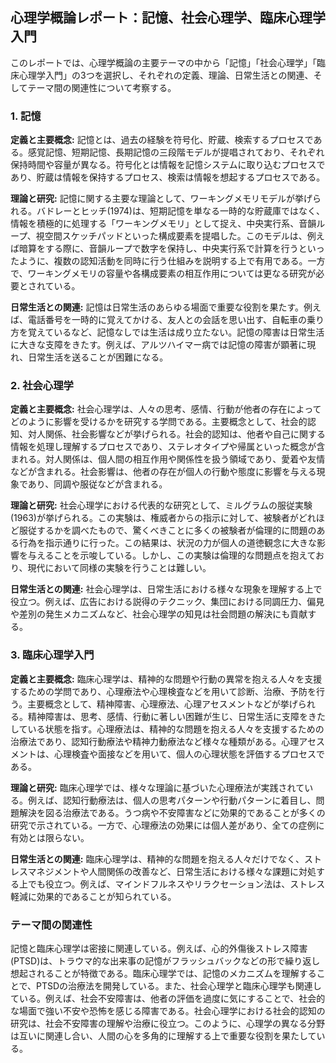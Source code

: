 ## 心理学概論レポート：記憶、社会心理学、臨床心理学入門

このレポートでは、心理学概論の主要テーマの中から「記憶」「社会心理学」「臨床心理学入門」の3つを選択し、それぞれの定義、理論、日常生活との関連、そしてテーマ間の関連性について考察する。

### 1. 記憶

**定義と主要概念:** 記憶とは、過去の経験を符号化、貯蔵、検索するプロセスである。感覚記憶、短期記憶、長期記憶の三段階モデルが提唱されており、それぞれ保持時間や容量が異なる。符号化とは情報を記憶システムに取り込むプロセスであり、貯蔵は情報を保持するプロセス、検索は情報を想起するプロセスである。

**理論と研究:**  記憶に関する主要な理論として、ワーキングメモリモデルが挙げられる。バドレーとヒッチ(1974)は、短期記憶を単なる一時的な貯蔵庫ではなく、情報を積極的に処理する「ワーキングメモリ」として捉え、中央実行系、音韻ループ、視空間スケッチパッドといった構成要素を提唱した。このモデルは、例えば暗算をする際に、音韻ループで数字を保持し、中央実行系で計算を行うといったように、複数の認知活動を同時に行う仕組みを説明する上で有用である。一方で、ワーキングメモリの容量や各構成要素の相互作用については更なる研究が必要とされている。

**日常生活との関連:** 記憶は日常生活のあらゆる場面で重要な役割を果たす。例えば、電話番号を一時的に覚えてかける、友人との会話を思い出す、自転車の乗り方を覚えているなど、記憶なしでは生活は成り立たない。記憶の障害は日常生活に大きな支障をきたす。例えば、アルツハイマー病では記憶の障害が顕著に現れ、日常生活を送ることが困難になる。

### 2. 社会心理学

**定義と主要概念:** 社会心理学は、人々の思考、感情、行動が他者の存在によってどのように影響を受けるかを研究する学問である。主要概念として、社会的認知、対人関係、社会影響などが挙げられる。社会的認知は、他者や自己に関する情報を処理し理解するプロセスであり、ステレオタイプや帰属といった概念が含まれる。対人関係は、個人間の相互作用や関係性を扱う領域であり、愛着や友情などが含まれる。社会影響は、他者の存在が個人の行動や態度に影響を与える現象であり、同調や服従などが含まれる。

**理論と研究:**  社会心理学における代表的な研究として、ミルグラムの服従実験(1963)が挙げられる。この実験は、権威者からの指示に対して、被験者がどれほど服従するかを調べたもので、驚くべきことに多くの被験者が倫理的に問題のある行為を指示通りに行った。この結果は、状況の力が個人の道徳観念に大きな影響を与えることを示唆している。しかし、この実験は倫理的な問題点を抱えており、現代において同様の実験を行うことは難しい。

**日常生活との関連:** 社会心理学は、日常生活における様々な現象を理解する上で役立つ。例えば、広告における説得のテクニック、集団における同調圧力、偏見や差別の発生メカニズムなど、社会心理学の知見は社会問題の解決にも貢献する。


### 3. 臨床心理学入門

**定義と主要概念:** 臨床心理学は、精神的な問題や行動の異常を抱える人々を支援するための学問であり、心理療法や心理検査などを用いて診断、治療、予防を行う。主要概念として、精神障害、心理療法、心理アセスメントなどが挙げられる。精神障害は、思考、感情、行動に著しい困難が生じ、日常生活に支障をきたしている状態を指す。心理療法は、精神的な問題を抱える人々を支援するための治療法であり、認知行動療法や精神力動療法など様々な種類がある。心理アセスメントは、心理検査や面接などを用いて、個人の心理状態を評価するプロセスである。

**理論と研究:** 臨床心理学では、様々な理論に基づいた心理療法が実践されている。例えば、認知行動療法は、個人の思考パターンや行動パターンに着目し、問題解決を図る治療法である。うつ病や不安障害などに効果的であることが多くの研究で示されている。一方で、心理療法の効果には個人差があり、全ての症例に有効とは限らない。

**日常生活との関連:** 臨床心理学は、精神的な問題を抱える人々だけでなく、ストレスマネジメントや人間関係の改善など、日常生活における様々な課題に対処する上でも役立つ。例えば、マインドフルネスやリラクセーション法は、ストレス軽減に効果的であることが知られている。


### テーマ間の関連性

記憶と臨床心理学は密接に関連している。例えば、心的外傷後ストレス障害(PTSD)は、トラウマ的な出来事の記憶がフラッシュバックなどの形で繰り返し想起されることが特徴である。臨床心理学では、記憶のメカニズムを理解することで、PTSDの治療法を開発している。また、社会心理学と臨床心理学も関連している。例えば、社会不安障害は、他者の評価を過度に気にすることで、社会的な場面で強い不安や恐怖を感じる障害である。社会心理学における社会的認知の研究は、社会不安障害の理解や治療に役立つ。このように、心理学の異なる分野は互いに関連し合い、人間の心を多角的に理解する上で重要な役割を果たしている。

